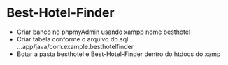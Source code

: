 
# Best-Hotel-Finder

  - Criar banco no phpmyAdmin usando xampp nome besthotel
  - Criar tabela conforme o arquivo db.sql ...app/java/com.example.besthotelfinder
  - Botar a pasta besthotel e Best-Hotel-Finder dentro do htdocs do xamp
